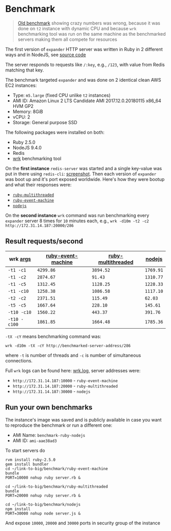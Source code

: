 # Benchmark

> [Old benchmark](https://github.com/vfeskov/link-too-big/blob/89549fbc52620d96ffd208fc213548d25730a609/benchmark/README.md) showing crazy numbers was wrong, because it was done on `t2` instance with dynamic CPU and because `wrk` benchmarking tool was run on the same machine as the benchmarked servers making them all compete for resources

The first version of `expander` HTTP server was written in Ruby in 2 different ways and in NodeJS, see [source code](https://github.com/vfeskov/link-too-big/tree/master/benchmark)

The server responds to requests like `/:key`, e.g., `/123`, with value from Redis matching that key.

The benchmark targeted `expander` and was done on 2 identical clean AWS EC2 instances:
- Type: `m5.large` (fixed CPU unlike `t2` instances)
- AMI ID: Amazon Linux 2 LTS Candidate AMI 2017.12.0.20180115 x86_64 HVM GP2
- Memory: 8GiB
- vCPU: 2
- Storage: General purpose SSD

The following packages were installed on both:
- Ruby 2.5.0
- NodeJS 9.4.0
- Redis
- [wrk](https://github.com/wg/wrk) benchmarking tool

On the **first instance** `redis-server` was started and a single key-value was put in there using `redis-cli`: [screenshot](https://raw.githubusercontent.com/vfeskov/link-too-big/master/benchmark/redis.png). Then each version of  `expander` was boot up and it's port exposed worldwide. Here's how they were bootup and what their responses were:

- [`ruby-multithreaded`](https://raw.githubusercontent.com/vfeskov/link-too-big/master/benchmark/start-ruby-multithreaded.png)
- [`ruby-event-machine`](https://raw.githubusercontent.com/vfeskov/link-too-big/master/benchmark/start-ruby-event-machine.png)
- [`nodejs`](https://raw.githubusercontent.com/vfeskov/link-too-big/master/benchmark/start-nodejs.png)

On the **second instance** `wrk` command was run benchmarking every `expander` server 8 times for `10` minutes each, e.g., `wrk -d10m -t2 -c2 http://172.31.14.187:20000/286`

## Result requests/second
|wrk [args](https://github.com/wg/wrk#command-line-options)|[ruby-event-machine](https://github.com/vfeskov/link-too-big/tree/master/benchmark/ruby-event-machine)|[ruby-multithreaded](https://github.com/vfeskov/link-too-big/tree/master/benchmark/ruby-multithreaded)|[nodejs](https://github.com/vfeskov/link-too-big/tree/master/benchmark/nodejs)|
|-|-|-|-|
|`-t1 -c1`|`4299.86`|`3894.52`|`1769.91`|
|`-t1 -c2`|`2874.67`|`91.43`|`1310.77`|
|`-t1 -c5`|`1312.45`|`1128.25`|`1228.33`|
|`-t1 -c10`|`1258.38`|`1086.58`|`1117.10`|
|`-t2 -c2`|`2371.51`|`115.49`|`62.03`|
|`-t5 -c5`|`1667.64`|`228.10`|`145.61`|
|`-t10 -c10`|`1560.22`|`443.37`|`391.76`|
|`-t10 -c100`|`1861.85`|`1664.48`|`1785.36`|

`-tX -cY` means benchmarking command was:
```
wrk -d10m -tX -cY http://benchmarked-server-address/286
```
where `-t` is number of threads and `-c` is number of simultaneous connections.

Full `wrk` logs can be found here: [wrk.log](https://github.com/vfeskov/link-too-big/tree/master/benchmark/wrk.log), server addresses were:
- `http://172.31.14.187:10000` - `ruby-event-machine`
- `http://172.31.14.187:20000` - `ruby-multithreaded`
- `http://172.31.14.187:30000` - `nodejs`

## Run your own benchmarks

The instance's image was saved and is publicly available in case you want to reproduce the benchmark or run a different one:
- AMI Name: `benchmark-ruby-nodejs`
- AMI ID: `ami-aae38ad3`

To start servers do
```
rvm install ruby-2.5.0
gem install bundler
cd ~/link-to-big/benchmark/ruby-event-machine
bundle
PORT=10000 nohup ruby server.rb &

cd ~/link-to-big/benchmark/ruby-multithreaded
bundle
PORT=20000 nohup ruby server.rb &

cd ~/link-to-big/benchmark/nodejs
npm install
PORT=30000 nohup node server.js &
```

And expose `10000`, `20000` and `30000` ports in security group of the instance
